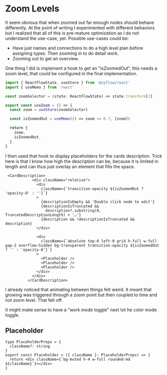 # Zoom Levels

It seem obvious that when zoomed out far enough nodes should behave differently.
At the point of writing I experimented with different behaviors but I realized that all of this is pre-mature optimization as I do not understand the use-case, yet. Possible use-cases could be:

- Have just names and connections to do a high level plan before assigning types. Then zooming in to do detail work.
- Zooming out to get an overview.

One thing I did is implement a hook to get an "isZoomedOut", this needs a zoom level, that could be configured in the final implementation.

```typescript
import { ReactFlowState, useStore } from '@xyflow/react'
import { useMemo } from 'react'

const zoomSelector = (state: ReactFlowState) => state.transform[2]

export const useZoom = () => {
  const zoom = useStore(zoomSelector)

  const isZoomedOut = useMemo(() => zoom <= 0.7, [zoom])

  return {
    zoom,
    isZoomedOut,
  }
}
```

I then used that hook to display placeholders for the cards description. Trick here is that I know how high the description can be, because it is limited in length and can thus just overlay an element that fills the space.

```tsx
 <CardDescription>
            <div className="relative">
              <div
                className={`transition-opacity ${isZoomedOut ? 'opacity-0' : ''}`}
              >
                {descriptionIsEmpty && 'Double click node to edit'}
                {descriptionIsTruncated &&
                  description?.substring(0, TruncatedDescriptionLength) + '…'}
                {description && !descriptionIsTruncated && description}
              </div>

              <div
                className={`absolute top-0 left-0 grid h-full w-full gap-2 overflow-hidden bg-transparent transition-opacity ${isZoomedOut ? '' : 'opacity-0'}`}
              >
                <Placeholder />
                <Placeholder />
                <Placeholder />
              </div>
            </div>
          </CardDescription>
```

I already noticed that animating between things felt weird. It meant that growing was triggered through a zoom point but then coupled to time and not zoom level. That felt off.

It might make sense to have a "work mode toggle" next tot he color mode toggle.

## Placeholder

```tsx
type PlaceholderProps = {
  className?: string
}
export const Placeholder = ({ className }: PlaceholderProps) => {
  return <div className={`bg-muted h-4 w-full rounded-md ${className}`}></div>
}
```
